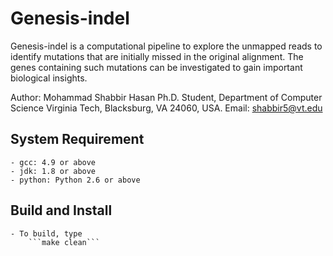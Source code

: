 # Genesis-indel
Genesis-indel is a computational pipeline to explore the unmapped reads to identify mutations that are initially missed in the original alignment. The genes containing such mutations can be investigated to gain important biological insights.

Author: Mohammad Shabbir Hasan
Ph.D. Student, Department of Computer Science
Virginia Tech, Blacksburg, VA 24060, USA.
Email: shabbir5@vt.edu

## System Requirement
    - gcc: 4.9 or above
    - jdk: 1.8 or above
    - python: Python 2.6 or above
## Build and Install
    - To build, type
        ```make clean```

